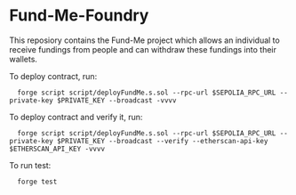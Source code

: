 # Fund-Me-Foundry

This reposiory contains the Fund-Me project which allows an individual to receive fundings from people and can withdraw these fundings into their wallets.

To deploy contract, run:
```
  forge script script/deployFundMe.s.sol --rpc-url $SEPOLIA_RPC_URL --private-key $PRIVATE_KEY --broadcast -vvvv
```

To deploy contract and verify it, run:
```
  forge script script/deployFundMe.s.sol --rpc-url $SEPOLIA_RPC_URL --private-key $PRIVATE_KEY --broadcast --verify --etherscan-api-key $ETHERSCAN_API_KEY -vvvv
```

To run test:
```
  forge test
```

